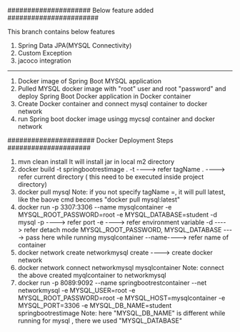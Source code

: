 #####################  Below feature added #######################

This branch contains below features
1. Spring Data JPA(MYSQL Connectivity)
2. Custom Exception
3. jacoco integration

-------------------------------------------------------------------

1. Docker image of Spring Boot MYSQL application
2. Pulled MYSQL docker image with "root" user and root "password" and deploy Spring Boot Docker application in Docker container
3. Create Docker container and connect mysql container to docker network 
4. run Spring boot docker image usingg mycsql container and docker network

###################### Docker Deployment Steps #####################
  
1. mvn clean install
   It will install jar in local m2 directory
2. docker build -t springbootrestimage .
   -t ----> refer tagName
   .  ----> refer current directory ( this need to be executed inside project directory)
3. docker pull mysql
   Note: if you not specify tagName =, it will pull latest, like the baove cmd becomes "docker pull mysql:latest"
4. docker run -p 3307:3306 --name mysqlcontainer -e MYSQL_ROOT_PASSWORD=root -e MYSQL_DATABASE=student -d mysql
   -p ----> refer port
   -e ----> refer environment variable
   -d ----> refer detach mode
   MYSQL_ROOT_PASSWORD, MYSQL_DATABASE ----> pass here while running mysqlcontainer
   --name----> refer name of container
5. docker network create networkmysql
   create ----> create docker network
6. docker network connect networkmysql mysqlcontainer
   Note: connect the above created myqlcontainer to  networkmysql
7. docker run -p 8089:9092 --name springbootrestcontainer --net networkmysql -e MYSQL_USER=root -e MYSQL_ROOT_PASSWORD=root -e MYSQL_HOST=mysqlcontainer -e MYSQL_PORT=3306 -e MYSQL_DB_NAME=student springbootrestimage
   Note: here "MYSQL_DB_NAME" is different while running for mysql , there we used "MYSQL_DATABASE"

